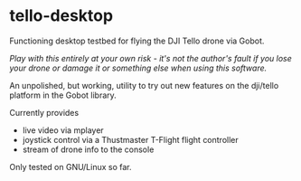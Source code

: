 # tello-desktop
Functioning desktop testbed for flying the DJI Tello drone via Gobot.

_Play with this entirely at your own risk - it's not the author's fault if you lose your drone
or damage it or something else when using this software._

An unpolished, but working, utility to try out new features on the dji/tello platform in the Gobot library.

Currently provides 
* live video via mplayer
* joystick control via a Thustmaster T-Flight flight controller
* stream of drone info to the console

Only tested on GNU/Linux so far.
